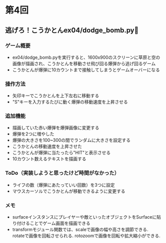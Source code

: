 # 第4回
## 逃げろ！こうかとんex04/dodge_bomb.py􄠅
### ゲーム概要
- ex04/dodge_bomb.pyを実行すると、1600x900のスクリーンに草原と空の画像が描画され、こうかとんを移動させ飛び回る爆弾から逃げ回るゲーム
- こうかとんが爆弾に10カウントまで接触してしまうとゲームオーバーになる
### 操作方法
- 矢印キーでこうかとんを上下左右に移動する
- "S"キーを入力するたびに動く爆弾の移動速度を上昇させる
### 追加機能
- 描画していた赤い爆弾を爆弾画像に変更する
- 爆弾を2つに増やした
- 爆弾の大きさを100~300の間でランダムに大きさを設定する
- こうかとんの移動速度を上昇させた
- こうかとんが爆弾に当たったら"HIT"と表示させる
- 10カウント数えるテキストを描画する
### ToDo（実装しようと思ったけど時間がなかった）
- ライフの数（爆弾にあたっていい回数）を3つに設定
- マウスカーソルでこうかとんが移動できるように変更する
### メモ
* surfaceインスタンスにプレイヤーや敵といったオブジェクトをSurfaceに貼り付けることでゲーム画面を描画できる
* transformモジュール関数では、scaleで画像の幅や高さを調節できる. rotateで画像を回転させられる. rotozoomで画像を回転や拡大縮小ができる.